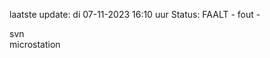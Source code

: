 laatste update: 
di 07-11-2023 16:10   uur 
Status: FAALT - fout - 
<div class="service R">svn</div><div class="service Y">microstation</div>